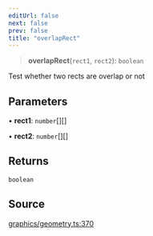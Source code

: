 ```yaml
---
editUrl: false
next: false
prev: false
title: "overlapRect"
---
```


> **overlapRect**(`rect1`, `rect2`): `boolean`

Test whether two rects are overlap or not

## Parameters

• **rect1**: `number`[][]

• **rect2**: `number`[][]

## Returns

`boolean`

## Source

[graphics/geometry.ts:370](https://github.com/dgmjs/dgmjs/blob/main/packages/core/src/graphics/geometry.ts#L370)
